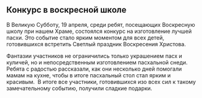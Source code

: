 Конкурс в воскресной школе
--------------------------

В Великую Субботу, 19 апреля, среди ребят, посещающих Воскресную школу при нашем Храме, состоялся конкурс на изготовление лучшей пасхи. Это событие стало ярким моментом для всех детей, готовившихся встретить Светлый праздник Воскресения Христова.

Фантазии участников не ограничились только украшением пасх и куличей, но и непосредственным изготовлением пасхальной снеди. Ребята с радостью рассказали, как они несколько дней помогали мамам на кухне, чтобы в итоге пасхальный стол стал ярким и красивым.  В итоге все участники, готовившихся изо всех сил к такому замечательному событию, получили сладкие подарки.
